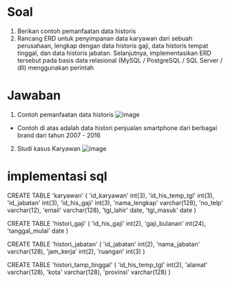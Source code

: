 # Soal
1. Berikan contoh pemanfaatan data historis
2. Rancang ERD untuk penyimpanan data karyawan dari sebuah perusahaan, lengkap dengan data historis gaji, data historis tempat tinggal, dan data historis jabatan. Selanjutnya, implementasikan ERD tersebut pada basis data relasional (MySQL / PostgreSQL / SQL Server / dll) menggunakan perintah
# Jawaban
1) Contoh pemanfaatan data historis
![image](https://user-images.githubusercontent.com/101303689/165089892-8ebbf930-6727-4c7a-a2a7-7ea0033679e7.png)
- Contoh di atas adalah data histori penjualan smartphone dari berbagai brand dari tahun 2007 - 2016
2) Studi kasus Karyawan
![image](https://user-images.githubusercontent.com/101303689/165090033-e41d1a61-e4e6-4683-ab1a-1d1c4e7da28f.png)

# implementasi sql
CREATE TABLE 'karyawan' (
  'id_karyawan' int(3),
  'id_his_temp_tgl' int(3),
  'id_jabatan' int(3),
  'id_his_gaji' int(3),
  'nama_lengkap' varchar(128),
  'no_telp' varchar(12),
  'email' varchar(128),
  'tgl_lahir' date,
  'tgl_masuk' date
)

CREATE TABLE 'histori_gaji' (
  'id_his_gaji' int(2),
  'gaji_bulanan' int(24),
  'tanggal_mulai' date
) 

CREATE TABLE 'histori_jabatan' (
  'id_jabatan' int(2),
  'nama_jabatan' varchar(128),
  'jam_kerja' int(2),
  'ruangan' int(3)
) 

CREATE TABLE 'histori_tamp_tinggal' (
  'id_his_temp_tgl' int(2),
  'alamat' varchar(128),
  'kota' varchar(128),
  'provinsi' varchar(128)
) 

